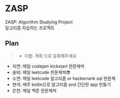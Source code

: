 # ZASP
ZASP: Algorithm Studying Project  
알고리즘 자습하는 프로젝트

## Plan
> - 이름: 계획 으로 등록해주세요

- 지연: 매일 codejam kickstart 한문제씩  
- 솔비: 매일 leetcode 한문제씩😎
- 소연: 매일 leetcode 알고리즘 or hackerrank sql 한문제
- 현석: 매주 kotlin으로 알고리즘 and 간단한 app 만들기
- 은천: 매일 백준 한문제씩
